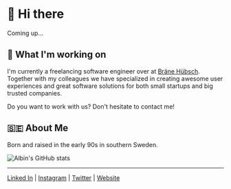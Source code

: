 # 👋 Hi there

Coming up...

## 🎒 What I'm working on

I'm currently a freelancing software engineer over at [Bräne Hübsch](https://github.com/Brane-Hubsch). Together with my colleagues we have specialized in creating awesome user experiences and great software solutions for both small startups and big trusted companies.

Do you want to work with us? Don't hesitate to contact me!

## 🇸🇪 About Me

Born and raised in the early 90s in southern Sweden.

![Albin's GitHub stats](https://github-readme-stats.vercel.app/api?username=albinhubsch&show_icons=true&count_private=true&theme=city_lights&hide_border=true&hide_title=true&bg_color=0000)

---

[Linked In](https://www.linkedin.com/in/albinhubsch/) | [Instagram](https://www.instagram.com/albinhubsch/) | [Twitter](https://twitter.com/albinhubsch) | [Website](http://albinhubsch.se)
